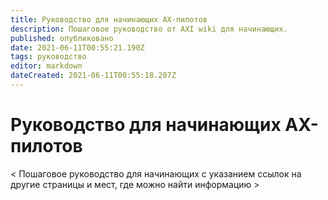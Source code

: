 ```yaml
---
title: Руководство для начинающих AX-пилотов
description: Пошаговое руководство от AXI wiki для начинающих.
published: опубликовано
date: 2021-06-11T00:55:21.190Z
tags: руководство
editor: markdown
dateCreated: 2021-06-11T00:55:18.207Z
---
```


# Руководство для начинающих AX-пилотов


< Пошаговое руководство для начинающих с указанием ссылок на другие страницы и мест, где можно найти информацию >